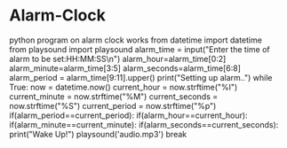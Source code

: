 # Alarm-Clock
python program on alarm clock works
from datetime import datetime   
from playsound import playsound
alarm_time = input("Enter the time of alarm to be set:HH:MM:SS\n")
alarm_hour=alarm_time[0:2]
alarm_minute=alarm_time[3:5]
alarm_seconds=alarm_time[6:8]
alarm_period = alarm_time[9:11].upper()
print("Setting up alarm..")
while True:
    now = datetime.now()
    current_hour = now.strftime("%I")
    current_minute = now.strftime("%M")
    current_seconds = now.strftime("%S")
    current_period = now.strftime("%p")
    if(alarm_period==current_period):
        if(alarm_hour==current_hour):
            if(alarm_minute==current_minute):
                if(alarm_seconds==current_seconds):
                    print("Wake Up!")
                    playsound('audio.mp3')
                    break
